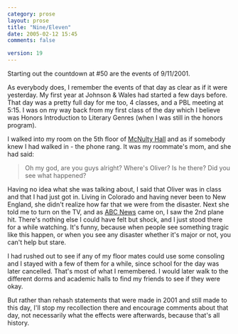 ```yaml
---
category: prose
layout: prose
title: "Nine/Eleven"
date: 2005-02-12 15:45
comments: false

version: 19
---
```


Starting out the countdown at #50 are the events of 9/11/2001.

As everybody does, I remember the events of that day as clear as if it were yesterday. My first year at Johnson & Wales had started a few days before. That day was a pretty full day for me too, 4 classes, and a PBL meeting at 5:15. I was on my way back from my first class of the day which I believe was Honors Introduction to Literary Genres (when I was still in the honors program).

I walked into my room on the 5th floor of [McNulty Hall][1] and as if somebody knew I had walked in - the phone rang. It was my roommate's mom, and she had said:

> Oh my god, are you guys alright? Where's Oliver? Is he there? Did you see what happened?

Having no idea what she was talking about, I said that Oliver was in class and that I had just got in. Living in Colorado and having never been to New England, she didn't realize how far that we were from the disaster. Next she told me to turn on the TV, and as [ABC News][2] came on, I saw the 2nd plane hit. There's nothing else I could have felt but shock, and I just stood there for a while watching. It's funny, because when people see something tragic like this happen, or when you see any disaster whether it's major or not, you can't help but stare.

I had rushed out to see if any of my floor mates could use some consoling and I stayed with a few of them for a while, since school for the day was later cancelled. That's most of what I remembered. I would later walk to the different dorms and academic halls to find my friends to see if they were okay.

But rather than rehash statements that were made in 2001 and still made to this day, I'll stop my recollection there and encourage comments about that day, not necessarily what the effects were afterwards, because that's all history.

[1]: http://www.jwu.edu/prov/reslife/h_mcnul.htm
[2]: http://www.abcnews.com
